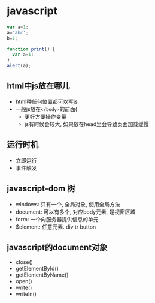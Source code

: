 # javascript

```javascript
var a=1;
a='abc';
b=1;

function print() {
  var a=1;
}
alert(a);
```

## html中js放在哪儿

- html种任何位置都可以写js
- 一般js放在`</body>`的前面(
    - 更好方便操作变量
    - js有时候会较大, 如果放在head里会导致页面加载缓慢
    
## 运行时机

- 立即运行
- 事件触发

## javascript-dom 树

- windows: 只有一个, 全局对象, 使用全局方法
- document: 可以有多个, 对应body元素, 是视窗区域
- form: 一个向服务器提供信息的单元
- $element: 任意元素. div tr button

## javascript的document对象

- close()
- getElementById()
- getElementByName()
- open()
- write()
- writeIn()

 